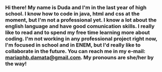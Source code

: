 ### Hi there! My name is Duda and I'm in the last year of high school. I know how to code in java, html and css at the moment, but I'm not a professional yet. I know a lot about the english language and have good comunication skills. I really like to read and to spend my free time learning more about coding. I'm not working in any professional project right now, I'm focused in school and in ENEM, but I'd really like to collaborate in the future. You can reach me in my e-mail: mariaphb.damata@gmail.com. My pronouns are she/her by the way!
